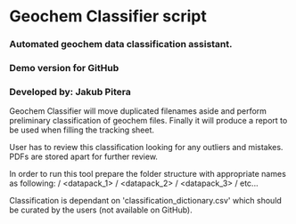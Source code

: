 # Geochem Classifier script
### Automated geochem data classification assistant.
### Demo version for GitHub
### Developed by: Jakub Pitera 

Geochem Classifier will move duplicated filenames aside and perform preliminary classification of geochem files. 
Finally it will produce a report to be used when filling the tracking sheet.

User has to review this classification looking for any outliers and mistakes. PDFs are stored apart for further review.

In order to run this tool prepare the folder structure with appropriate names as following: 
<well> /
    <datapack_1> /
    <datapack_2> / 
    <datapack_3> /
    etc...

Classification is dependant on 'classification_dictionary.csv' which should be curated by the users (not available on GitHub).

